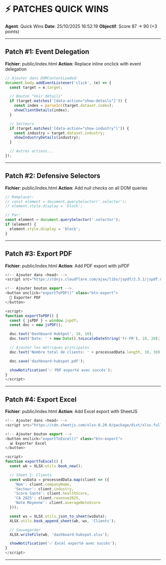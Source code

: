 # ⚡ PATCHES QUICK WINS

**Agent**: Quick Wins
**Date**: 25/10/2025 16:52:19
**Objectif**: Score 87 → 90 (+3 points)

---

## Patch #1: Event Delegation

**Fichier**: public/index.html
**Action**: Replace inline onclick with event delegation

```javascript
// Ajouter dans DOMContentLoaded:
document.body.addEventListener('click', (e) => {
  const target = e.target;

  // Bouton "Voir détails"
  if (target.matches('[data-action="show-details"]')) {
    const index = parseInt(target.dataset.index);
    showClientDetails(index);
  }

  // Secteurs
  if (target.matches('[data-action="show-industry"]')) {
    const industry = target.dataset.industry;
    showIndustryDetails(industry);
  }

  // Autres actions...
});
```

---

## Patch #2: Defensive Selectors

**Fichier**: public/index.html
**Action**: Add null checks on all DOM queries

```javascript
// Remplacer:
// const element = document.querySelector('.selector');
// element.style.display = 'block';

// Par:
const element = document.querySelector('.selector');
if (element) {
  element.style.display = 'block';
}
```

---

## Patch #3: Export PDF

**Fichier**: public/index.html
**Action**: Add PDF export with jsPDF

```javascript
<!-- Ajouter dans <head> -->
<script src="https://cdnjs.cloudflare.com/ajax/libs/jspdf/2.5.1/jspdf.umd.min.js"></script>

<!-- Ajouter bouton export -->
<button onclick="exportToPDF()" class="btn-export">
  📄 Exporter PDF
</button>

<script>
function exportToPDF() {
  const { jsPDF } = window.jspdf;
  const doc = new jsPDF();

  doc.text('Dashboard HubSpot', 10, 10);
  doc.text('Date: ' + new Date().toLocaleDateString('fr-FR'), 10, 20);

  // Ajouter les métriques principales
  doc.text('Nombre total de clients: ' + processedData.length, 10, 30);

  doc.save('dashboard-hubspot.pdf');

  showNotification('✅ PDF exporté avec succès');
}
</script>
```

---

## Patch #4: Export Excel

**Fichier**: public/index.html
**Action**: Add Excel export with SheetJS

```javascript
<!-- Ajouter dans <head> -->
<script src="https://cdn.sheetjs.com/xlsx-0.20.0/package/dist/xlsx.full.min.js"></script>

<!-- Ajouter bouton export -->
<button onclick="exportToExcel()" class="btn-export">
  📊 Exporter Excel
</button>

<script>
function exportToExcel() {
  const wb = XLSX.utils.book_new();

  // Sheet 1: Clients
  const wsData = processedData.map(client => ({
    'Nom': client.companyName,
    'Secteur': client.industry,
    'Score Santé': client.healthScore,
    'CA 2025': client.revenue2025,
    'Note Moyenne': client.averageNoteScore
  }));

  const ws = XLSX.utils.json_to_sheet(wsData);
  XLSX.utils.book_append_sheet(wb, ws, 'Clients');

  // Sauvegarder
  XLSX.writeFile(wb, 'dashboard-hubspot.xlsx');

  showNotification('✅ Excel exporté avec succès');
}
</script>
```

---

